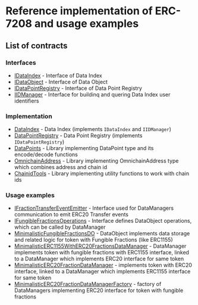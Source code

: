 # Reference implementation of ERC-7208 and usage examples
## List of contracts
### Interfaces
- [IDataIndex](./interfaces/IDataIndex.sol) - Interface of Data Index
- [IDataObject](./interfaces/IDataObject.sol) - Interface of Data Object
- [IDataPointRegistry](./interfaces/IDataPointRegistry.sol) - Interface of Data Point Registry
- [IIDManager](./interfaces/IIDManager.sol) - Interface for buildinq and quering Data Index user identifiers

### Implementation
- [DataIndex](DataIndex.sol) - Data Index (implements `IDataIndex` and `IIDManager`)
- [DataPointRegistry](DataPointRegistry.sol) - Data Point Registry (implements `IDataPointRegistry`)
- [DataPoints](./utils/DataPoints.sol) - Library implementing DataPoint type and its encode/decode functions
- [OmnichainAddress](./utils/OmnichainAddress.sol) - Library implementing OmnichainAddress type which combines address and chain id
- [ChainidTools](./utils/ChainidTools.sol) - Library implementing utility functions to work with chain ids

### Usage examples
- [IFractionTransferEventEmitter](./interfaces/IFractionTransferEventEmitter.sol) - Interface used for DataManagers communication to emit ERC20 Transfer events
- [IFungibleFractionsOperations](./interfaces/IFungibleFractionsOperations.sol) - Interface defines DataObject operations, which can be called by DataManager
- [MinimalisticFungibleFractionsDO](./dataobjects/MinimalisticFungibleFractionsDO.sol) - DataObject implements data storage and related logic for token  with Fungible Fractions (like ERC1155)
- [MinimalisticERC1155WithERC20FractionsDataManager](./datamanagers/MinimalisticERC1155WithERC20FractionsDataManager.sol) - DataManager implements token with fungible fractions with ERC1155 interface, linked to a DataManager which implements ERC20 interface for same token
- [MinimalisticERC20FractionDataManager](./datamanagers/MinimalisticERC20FractionDataManager.sol) - implements token with ERC20 interface, linked to a DataManager which implements ERC1155 interface for same token
- [MinimalisticERC20FractionDataManagerFactory](./datamanagers/MinimalisticERC20FractionDataManagerFactory.sol) - factory of DataManagers implementing ERC20 interface for token with fungible fractions